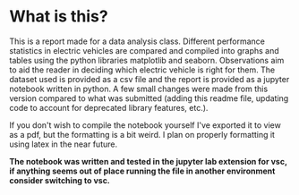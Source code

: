 # What is this?

This is a report made for a data analysis class. Different performance statistics in electric vehicles are compared and compiled into graphs and tables using the python libraries matplotlib and seaborn. Observations aim to aid the reader in deciding which electric vehicle is right for them. The dataset used is provided as a csv file and the report is provided as a jupyter notebook written in python. A few small changes were made from this version compared to what was submitted (adding this readme file, updating code to account for deprecated library features, etc.).

If you don't wish to compile the notebook yourself I've exported it to view as a pdf, but the formatting is a bit weird. I plan on properly formatting it using latex in the near future.

**The notebook was written and tested in the jupyter lab extension for vsc, if anything seems out of place running the file in another environment consider switching to vsc.**